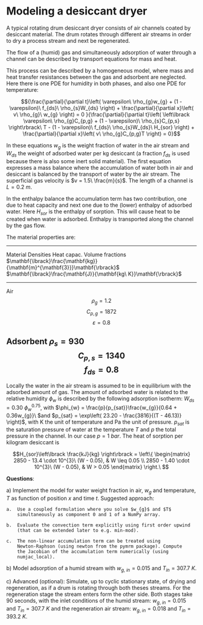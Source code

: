 # Modeling a desiccant dryer

A typical rotating drum desiccant dryer consists of air channels coated
by desiccant material. The drum rotates through different air streams in
order to dry a process stream and next be regenerated.

The flow of a (humid) gas and simultaneously adsorption of water through
a channel can be described by transport equations for mass and heat.

This process can be described by a homogeneous model, where mass and
heat transfer resistances between the gas and adsorbent are neglected.
Here there is one PDE for humidity in both phases, and also one PDE for
temperature:

$${\frac{\partial}{\partial t}\left( \varepsilon\ \rho_{g}w_{g} + (1 - \varepsilon)\ f_{ds}\ \rho_{s}W_{ds} \right) + \frac{\partial}{\partial x}\left( v\ \rho_{g}\ w_{g} \right) = 0
}{\frac{\partial}{\partial t}\left( \left\lbrack \varepsilon\ \rho_{g}C_{p,g} + (1 - \varepsilon)\ \rho_{s}C_{p,s} \right\rbrack\ T - (1 - \varepsilon)\ f_{ds}\ \rho_{s}W_{ds}\ H_{sor} \right) + \frac{\partial}{\partial x}\left( v\ \rho_{g}C_{p,g}T \right) = 0}$$

In these equations $w_{g}$ is the weight fraction of water in the air
stream and $W_{ds}$ the weight of adsorbed water per kg desiccant (a
fraction $f_{ds}$ is used because there is also some inert solid
material). The first equation expresses a mass balance where the
accumulation of water both in air and desiccant is balanced by the
transport of water by the air stream. The superficial gas velocity is
$v = 1.5\ \frac{m}{s}$. The length of a channel is $L = 0.2\ m$.

In the enthalpy balance the accumulation term has two contribution, one
due to heat capacity and next one due to the (lower) enthalpy of
adsorbed water. Here $H_{sor}$ is the enthalpy of sorption. This will
cause heat to be created when water is adsorbed. Enthalpy is transported
along the channel by the gas flow.

The material properties are:

  ------------------------------------------------------------------------------------------------------------------------------------------------------------------------------------------
  Material    Densities                                                                       Heat capac.                                                           Volume fractions
              $\mathbf{\lbrack}\frac{\mathbf{kg}}{\mathbf{m}^{\mathbf{3}}}\mathbf{\rbrack}$   $\mathbf{\lbrack}\frac{\mathbf{J}}{\mathbf{kg\ K}}\mathbf{\rbrack}$   
  ----------- ------------------------------------------------------------------------------- --------------------------------------------------------------------- ------------------------
  Air         $$\rho_{g} = 1.2$$                                                              $$C_{p,g} = 1872$$                                                    $$\varepsilon = 0.8$$

  Adsorbent   $\rho_{s} = 930$                                                                $$C_{p,s} = 1340$$                                                    $$f_{ds} = 0.8$$
  ------------------------------------------------------------------------------------------------------------------------------------------------------------------------------------------

Locally the water in the air stream is assumed to be in equilibrium with
the adsorbed amount of gas. The amount of adsorbed water is related to
the relative humidity $\phi_{w}$ is described by the following
adsorption isotherm: $W_{ds} = 0.30\ \phi_{w}^{0.75}$, with
$\phi_{w} = \frac{p}{p_{sat}}\frac{w_{g}}{0.64 + 0.36w_{g}}\ $and
$p_{sat} = \exp\left( 23.20 - \frac{3816}{(T - 46.13)} \right)$, with K
the unit of temperature and Pa the unit of pressure. $p_{sat}$ is the
saturation pressure of water at the temperature $T$ and $p$ the total
pressure in the channel. In our case $p = 1\ bar$. The heat of sorption
per kilogram desiccant is

$$H_{sor}\left\lbrack \frac{kJ}{kg} \right\rbrack = \left\{ \begin{matrix}
2850 - 13.4 \cdot 10^{3}\ (W - 0.05), & W \leq 0.05 \\
2850 - 1.40 \cdot 10^{3}\ (W - 0.05), & W > 0.05
\end{matrix} \right.\ $$

**Questions**:

a)  Implement the model for water weight fraction in air, $w_{g}$ and
    temperature, $T$ as function of position $x$ and time $t$. Suggested
    approach:

    a.  Use a coupled formulation where you solve $w_{g}$ and $T$
        simultaneously as component 0 and 1 of a NumPy array.

    b.  Evaluate the convection term explicitly using first order upwind
        (that can be extended later to e.g. min-mod).

    c.  The non-linear accumulation term can be treated using
        Newton-Raphson (using newton from the pymrm package). Compute
        the Jacobian of the accumulation term numerically (using
        numjac_local).

b)  Model adsorption of a humid stream with $w_{g,\ in} = 0.015$ and
    $T_{in} = 307.7\ K$.

c)  Advanced (optional): Simulate, up to cyclic stationary state, of
    drying and regeneration, as if a drum is rotating through both
    theses streams. For the regeneration stage the stream enters form
    the other side. Both stages take 90 seconds, with the inlet
    conditions of the humid stream: $w_{g,\ in} = 0.015$ and
    $T_{in} = 307.7\ K$ and the regeneration air stream:
    $w_{g,\ in} = 0.018$ and $T_{in} = 393.2\ K$.
